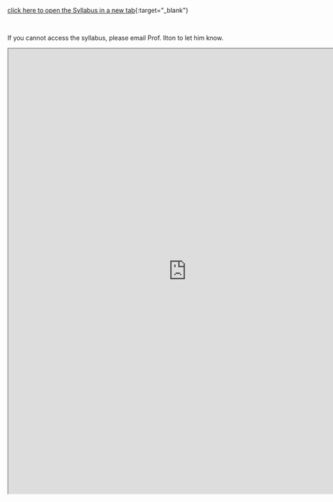 [click here to open the Syllabus in a new tab](https://drive.google.com/file/d/1Dcu4xGaktyVZFcEARbjOAil2XBE8LzP2/view){:target="_blank"}

<br>

If you cannot access the syllabus, please email Prof. Ilton to let him know.

<iframe src="https://drive.google.com/file/d/1Dcu4xGaktyVZFcEARbjOAil2XBE8LzP2/preview" width="800" height="1000" allowfullscreen>
</iframe>